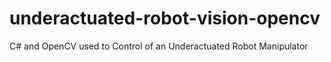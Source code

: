 # underactuated-robot-vision-opencv
C# and OpenCV used to Control of an Underactuated Robot Manipulator

